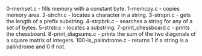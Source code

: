 0-memset.c - fills memory with a constant byte.
1-memcpy.c - copies memory area.
2-strchr.c - locates a character in a string.
3-strspn.c - gets the length of a prefix substring.
4-strpbrk.c - searches a string for any of a set of bytes.
5-strstr.c -  locates a substring.
7-print_chessboard.c - prints the chessboard.
8-print_diagsums.c - prints the sum of the two diagonals of a square matrix of integers.
100-is_palindrome.c - returns 1 if a string is a palindrome and 0 if not.
